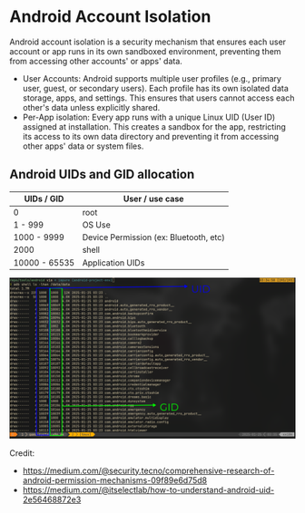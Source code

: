 # Android Account Isolation

Android account isolation is a security mechanism that ensures each user account or app runs in its own sandboxed environment, preventing them from accessing other accounts' or apps' data.
- User Accounts: Android supports multiple user profiles (e.g., primary user, guest, or secondary users). Each profile has its own isolated data storage, apps, and settings. This ensures that users cannot access each other's data unless explicitly shared.
- Per-App isolation: Every app runs with a unique Linux UID (User ID) assigned at installation. This creates a sandbox for the app, restricting its access to its own data directory and preventing it from accessing other apps' data or system files.

## Android UIDs and GID allocation
| UIDs / GID | User / use case |
| -------------- | --------------- |
| 0 | root |
| 1 - 999 | OS Use |
| 1000 - 9999 | Device Permission (ex: Bluetooth, etc) |
| 2000 | shell |
| 10000 - 65535 | Application UIDs |

![UID and GID allocation](./media/1accountisolation.png) 

Credit:
- https://medium.com/@security.tecno/comprehensive-research-of-android-permission-mechanisms-09f89e6d75d8
- https://medium.com/@itselectlab/how-to-understand-android-uid-2e56468872e3
